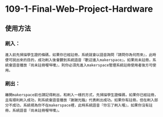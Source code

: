 # 109-1-Final-Web-Project-Hardware

## 使用方法

  ### 刷入：
  	進入前先掃描學生證的條碼，如果你已經註冊，系統就會以語音詢問『請問你為何而來』，此時便可說出來的目的，成功刷入後會聽到系統語音『歡迎進入makerspace』。如果尚未註冊，系統會語音播放『尚未註冊喔咩噗』，則你必須先進入makerspace管理系統註冊使用者後方可使用。
    
  ### 刷出：
    離開makerspace前也請記得刷出，和刷入一樣的方式，先掃描學生證條碼，如果你已經註冊，且有順利刷入成功，則系統會語音播放『謝謝光臨』代表刷出成功。如果你有註冊，但在刷入部分不成功，系統視為你不在makerspace裡，此時系統語音『你忘了刷入喔』，如果你沒有註冊，系統語音『尚未註冊喔咩噗』。
